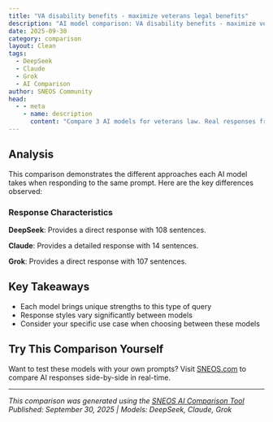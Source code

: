 ```yaml
---
title: "VA disability benefits - maximize veterans legal benefits"
description: "AI model comparison: VA disability benefits - maximize veterans legal benefits..."
date: 2025-09-30
category: comparison
layout: Clean
tags:
  - DeepSeek
  - Claude
  - Grok
  - AI Comparison
author: SNEOS Community
head:
  - - meta
    - name: description
      content: "Compare 3 AI models for veterans law. Real responses from DeepSeek, Claude, Grok with detailed analysis."
---
```


<ChatComparison
  title="VA disability benefits - maximize veterans legal benefits"
  prompt="VA disability benefits - maximize veterans legal benefits"
  :responses='{
    "DeepSeek": "Of course. This is a critical goal for many veterans. \u0022Maximizing\u0022 your VA disability benefits means ensuring you receive the correct compensation level for all your service-connected conditions, both physically and mentally, and understanding the additional benefits that come with higher ratings.\n\nThis guide is for informational purposes and is not a substitute for professional legal advice from an accredited attorney or claims agent.\n\n---\n\n### **The Core Principle: The VA Doesn\u0027t Maximize Your Benefits\u2014You Do.**\n\nThe VA adjudicates claims based on the evidence you submit. It is your responsibility (with the help of advocates) to build the strongest possible case. Maximizing your benefits is a process built on strategy, evidence, and persistence.\n\nHere is a structured approach to legally maximize your VA disability benefits:\n\n### **Phase 1: Building the Foundation of Your Claim**\n\n#### **1. File Your Initial Claim Thoroughly**\n*   **List EVERY Condition:** Don\u0027t just claim the obvious ones (e.g., bad knee). Think about secondary conditions (e.g., back pain from limping), mental health (PTSD, anxiety, depression), and chronic issues that appeared during or after service (tinnitus, sleep apnea, migraines).\n*   **Understand \u0022Service Connection\u0022:** You must prove three things:\n    1.  **A Current Diagnosis:** A doctor\u0027s diagnosis of the condition.\n    2.  **An In-Service Event:** Something that happened during your service that caused or aggravated the condition.\n    3.  **A Nexus (Link):** A medical opinion connecting #1 and #2.\n\n#### **2. Master the Disability Rating System**\nThe VA uses the **CFR Title 38, Part 4 - Schedule for Rating Disabilities**. Your rating (0% to 100%) is based on the severity of symptoms, not just the diagnosis.\n*   **Review the Criteria:** Before your C\u0026P exam, look up your condition in the rating schedule. Know what symptoms correspond to 10%, 30%, 50%, etc. Describe your symptoms using the language from the schedule.\n*   **Describe Your \u0022Worst Days\u0022:** Many veterans make the mistake of downplaying their pain. The rating should reflect how your condition affects you on its worst day, not an average day.\n\n---\n\n### **Phase 2: Strategic Actions to Increase Your Rating**\n\n#### **1. File for an Increase**\nIf your condition has worsened, you can file for an increased rating. Gather new medical evidence showing the increased severity before you file.\n\n#### **2. Claim Secondary Service-Connected Conditions**\nThis is one of the most powerful ways to maximize benefits. If a service-connected condition causes or aggravates a new condition, the new condition can also be compensated.\n*   **Examples:**\n    *   Service-connected knee injury leads to hip and back problems (due to altered gait).\n    *   Service-connected PTSD leads to sleep apnea, hypertension, or GERD (often due to medication side effects or chronic stress).\n    *   Service-connected diabetes leads to peripheral neuropathy or heart disease.\n*   **You need a strong medical nexus letter** from a doctor linking the primary condition to the secondary one.\n\n#### **3. Pursue TDIU (Total Disability based on Individual Unemployability)**\nIf your service-connected conditions prevent you from maintaining \u0022substantially gainful employment,\u0022 you can be paid at the 100% rate, even if your combined scheduler rating is less than 100% (e.g., 70%).\n*   **Eligibility:** Generally, you need one condition rated at 60% or higher, OR multiple conditions that combine to 70% with one of them at least 40%.\n*   **Key Evidence:** Detailed documentation of how your disabilities impact your ability to work, including statements from you, former employers, and doctors.\n\n#### **4. Understand and Use \u0022Inferred\u0022 Claims**\nDuring the claims process, if evidence suggests you have a related condition, the VA is supposed to \u0022infer\u0022 a claim for it.\n*   **Example:** If you file for PTSD and your records show chronic insomnia and anxiety, the VA should consider those as part of the claim. Knowing this helps you ensure the rater doesn\u0027t miss anything.\n\n---\n\n### **Phase 3: The Appeals Process - If Your Claim is Denied or Under-Rated**\n\nDo not give up. The appeals process is where legal expertise becomes crucial.\n\n#### **1. Supplemental Claim**\nSubmit **new and relevant evidence** that the VA didn\u0027t previously have. This is often the fastest path.\n*   **New Evidence:** New medical records, nexus letters, buddy statements, or research studies.\n\n#### **2. Higher-Level Review (HLR)**\nA senior reviewer looks at the same evidence you originally submitted. You cannot add new evidence, but you can point out errors in the initial decision.\n*   **An Informal Conference is key:** You get a phone call to verbally explain where the rater made a mistake. This is a powerful opportunity to state your case clearly.\n\n#### **3. Board of Veterans\u0027 Appeals (BVA)**\nThis is a formal appeal. You have three lanes:\n*   **Direct Review:** No new evidence, just a review of the file.\n*   **Evidence Submission Lane:** You can submit new evidence.\n*   **Hearing Lane:** You can testify before a Veterans Law Judge. **This is highly recommended with legal representation.** A good lawyer can prepare you and present a legal argument.\n\n---\n\n### **Key Legal and Professional Resources**\n\nYou do not have to do this alone. Free and paid help is available.\n\n#### **1. Accredited Representatives (Free)**\n*   **Veterans Service Organizations (VSOs):** DAV (Disabled American Veterans), VFW, American Legion, etc. Their accredited representatives can file and manage your claim for free. They are a great first resource.\n*   **County Veterans Service Officers (CVSOs):** Often highly knowledgeable and located in your community.\n\n#### **2. Paid Legal Representation**\n*   **Accredited Attorneys / Claims Agents:** These are legal professionals specifically accredited by the VA to represent veterans.\n    *   **When to Hire a Lawyer:** Complex cases, denials, BVA appeals, or if you feel your VSO is not making progress.\n    *   **Payment:** They typically work on contingency, meaning they only get paid if you win and receive back pay. Their fees are capped by law (usually 20-33% of back pay).\n\n#### **3. Independent Medical Opinions (IMOs) \u0026 Nexus Letters**\nSometimes, the VA\u0027s C\u0026P exam is inadequate. You can pay a private doctor (specialist in your condition) to review your file and write a detailed **Nexus Letter**. This is a powerful piece of evidence that can make or break a claim, especially for secondary conditions.\n\n#### **4. Personal Statements \u0026 Buddy Letters**\nThese are sworn statements from you, your family, friends, or fellow service members that describe the onset and ongoing impact of your conditions. They are crucial evidence for proving the \u0022in-service event\u0022 and the current severity.\n\n### **Crucial \u0022Do Nots\u0022**\n\n*   **DO NOT** lie or exaggerate your claims. This is fraud and can result in severe penalties.\n*   **DO NOT** miss VA appointments or deadlines.\n*   **DO NOT** assume the VA has all your records. It\u0027s your responsibility to ensure they get them.\n*   **DO NOT** give up after a denial. The appeals system exists for a reason.\n\n### **Summary: The Path to Maximization**\n\n1.  **File a Thorough Initial Claim:** Everything, all at once.\n2.  **Gather Ample Evidence:** Medical records, nexus letters, buddy statements.\n3.  **Understand the Rating Criteria:** Know what the VA is looking for.\n4.  **Pursue Secondaries and TDIU:** Think beyond your primary conditions.\n5.  **Use Professional Help:** Engage a VSO or an accredited attorney.\n6.  **Appeal Strategically:** If you get a low rating or a denial, use the appeals process with a clear strategy.\n\nMaximizing your benefits is your right. It requires a proactive, informed, and persistent approach. Start by contacting a VSO today to review your options.",
    "Claude": "# Maximizing VA Disability Benefits: A Comprehensive Guide\n\n## Understanding VA Disability Ratings\n\n**Key Rating Categories:**\n- 0% to 100% in 10% increments\n- Combined ratings use VA math (not simple addition)\n- Individual Unemployability (IU) available at 60%\u002B ratings\n- Special Monthly Compensation (SMC) for severe disabilities\n\n## Strategies to Maximize Benefits\n\n### 1. **Claim All Conditions**\n- **Service-connected conditions** - directly caused by military service\n- **Secondary conditions** - caused by service-connected disabilities\n- **Presumptive conditions** - automatically linked to service locations/exposures\n- **Aggravated conditions** - pre-existing conditions worsened by service\n\n### 2. **Proper Documentation**\n- Obtain complete military medical records\n- Gather civilian medical records\n- Request buddy statements from fellow veterans\n- Document how conditions affect daily activities\n\n### 3. **Key Evidence Types**\n- **Medical nexus letters** from doctors linking conditions to service\n- **Functional capacity evaluations**\n- **Mental health assessments**\n- **Vocational rehabilitation evaluations**\n\n## Important Claims to Consider\n\n### **High-Value Claims:**\n- **Mental health conditions** (PTSD, depression, anxiety)\n- **Sleep disorders** (sleep apnea, insomnia)\n- **Tinnitus and hearing loss**\n- **Musculoskeletal injuries** (back, knees, shoulders)\n- **Traumatic Brain Injury (TBI)**\n\n### **Secondary Conditions:**\n- Depression secondary to chronic pain\n- Sleep apnea secondary to PTSD\n- Knee problems secondary to back injury\n- ED secondary to diabetes or PTSD\n\n## Appealing Decisions\n\n### **New Appeal Process (AMA):**\n1. **Supplemental Claim** - submit new evidence\n2. **Higher-Level Review** - senior reviewer examines claim\n3. **Board Appeal** - formal hearing with VA judge\n\n### **Timeline Management:**\n- File within one year to maintain effective date\n- Use Intent to File forms to preserve dates\n- Consider Fully Developed Claims for faster processing\n\n## Special Programs \u0026 Benefits\n\n### **Individual Unemployability (IU):**\n- Available at 60% rating with specific criteria\n- Provides 100% compensation rate\n- Requires inability to maintain gainful employment\n\n### **Special Monthly Compensation (SMC):**\n- Additional payments for severe disabilities\n- Loss of use of limbs, organs, or bodily functions\n- Need for aid and attendance\n\n## Professional Resources\n\n### **When to Seek Help:**\n- **VA-accredited representatives** (free)\n- **Veterans Service Organizations** (American Legion, VFW, DAV)\n- **Accredited attorneys** (fee after case resolution)\n- **Claims agents** (accredited professionals)\n\n### **Warning Signs You Need Help:**\n- Multiple denials\n- Complex medical conditions\n- Missing military records\n- Unfamiliar with VA processes\n\n## Maximization Checklist\n\n**Before Filing:**\n- [ ] Complete medical examination\n- [ ] Gather all relevant records\n- [ ] Identify all potential conditions\n- [ ] Consider secondary conditions\n- [ ] Research presumptive conditions\n\n**During Process:**\n- [ ] Respond to all VA requests promptly\n- [ ] Attend all scheduled examinations\n- [ ] Submit additional evidence quickly\n- [ ] Monitor claim status regularly\n\n**After Decision:**\n- [ ] Review rating decision carefully\n- [ ] Consider appeal if underrated\n- [ ] File for increases when conditions worsen\n- [ ] Claim new conditions as they develop\n\n## Common Mistakes to Avoid\n\n1. **Not claiming all conditions**\n2. **Missing deadlines**\n3. **Inadequate medical evidence**\n4. **Not appealing low ratings**\n5. **Failing to claim secondary conditions**\n\n## Additional Benefits to Explore\n\n- **Vocational Rehabilitation (VR\u0026E)**\n- **Healthcare through VA**\n- **Home loan guarantees**\n- **Education benefits coordination**\n- **State-specific veteran benefits**\n\n---\n\n*Always consult with accredited VA representatives or attorneys for personalized advice. This information is for educational purposes and doesn\u0027t constitute legal advice.*\n\nWould you like me to elaborate on any specific aspect of VA disability claims or discuss strategies for particular types of conditions?",
    "Grok": "Maximizing VA (Department of Veterans Affairs) disability benefits requires a thorough understanding of the system, careful preparation, and strategic actions to ensure veterans receive the full compensation and support they are entitled to for service-connected disabilities. Below is a comprehensive guide to help veterans or their advocates maximize VA disability benefits legally and effectively.\n\n---\n\n### 1. Understand VA Disability Benefits\nVA disability benefits are monthly, tax-free payments to veterans who have injuries or illnesses that were incurred or aggravated during active military service. The benefits are based on the severity of the disability, rated on a scale from 0% to 100% in increments of 10%.\n\n- **Compensation Rates**: The amount of compensation depends on the disability rating and whether the veteran has dependents (spouse, children, or dependent parents).\n- **Additional Benefits**: Beyond monthly payments, veterans may qualify for ancillary benefits like Commissary/Exchange privileges, VA healthcare, educational assistance, and more based on their rating.\n\n---\n\n### 2. File a Claim for All Service-Connected Conditions\nTo maximize benefits, ensure that you claim every condition that is connected to your military service. Many veterans miss out on benefits by not filing for all relevant conditions.\n\n- **Primary Disabilities**: These are injuries or illnesses directly caused by military service (e.g., combat injuries, hearing loss from noise exposure).\n- **Secondary Disabilities**: These are conditions caused or aggravated by a primary service-connected disability (e.g., depression secondary to chronic pain from a back injury, or knee issues due to a service-connected hip injury).\n- **Aggravated Conditions**: If a pre-existing condition worsened due to military service, you can claim it.\n\n**Tip**: Review your military medical records, service records, and post-service medical history to identify every possible condition. Use a VA-accredited representative (see below) to help identify conditions you may not have considered.\n\n---\n\n### 3. Work with a VA-Accredited Representative\nNavigating the VA system can be complex. A VA-accredited representative can help maximize your benefits by ensuring proper documentation, meeting deadlines, and appealing denials.\n\n- **Who They Are**: These include Veterans Service Officers (VSOs) from organizations like the American Legion, Disabled American Veterans (DAV), or Veterans of Foreign Wars (VFW), as well as private attorneys or claims agents accredited by the VA.\n- **Why They Help**: They are trained in VA law and can assist with filing claims, gathering evidence, and appealing decisions. Many VSOs provide free services.\n- **How to Find One**: Use the VA\u2019s Accredited Representative Search tool (https://www.va.gov/ogc/apps/accreditation/index.asp) or contact a local veterans\u2019 organization.\n\n---\n\n### 4. Gather Strong Evidence\nThe success of a VA disability claim often depends on the strength of the evidence provided. To maximize your rating, ensure you have comprehensive documentation for each condition.\n\n- **Medical Evidence**: Obtain military medical records, private medical records, and VA medical records showing diagnosis, treatment, and severity of your conditions.\n- **Service Records**: Provide evidence of events or duties during service that caused or aggravated your condition (e.g., deployment records, incident reports).\n- **Buddy Statements**: Statements from fellow service members, family, or coworkers can corroborate how your condition affects your life or how an injury occurred.\n- **Nexus Letters**: A medical opinion from a doctor linking your condition to military service or a service-connected disability (crucial for secondary conditions or when service connection isn\u2019t obvious).\n- **Independent Medical Opinions (IMOs)**: If VA medical opinions are unfavorable, an IMO from a specialist can provide additional support for your claim.\n\n**Tip**: Keep detailed records of symptoms, treatments, and how disabilities impact daily life (e.g., inability to work, sleep issues, or mobility limitations).\n\n---\n\n### 5. Understand the VA Disability Rating System\nThe VA uses the Combined Ratings Table to assign disability percentages based on the severity of each condition and how they impact your ability to function. Understanding this system can help you argue for a higher rating.\n\n- **Individual Ratings**: Each condition is rated based on the VA Schedule for Rating Disabilities (VASRD), which assigns percentages based on diagnostic codes.\n- **Combined Ratings**: Multiple disabilities are combined using a specific formula, not simply added. For example, a 50% and 30% rating combine to 65%, not 80%.\n- **Scheduler vs. Extraschedular Ratings**: If your condition doesn\u2019t fit the VASRD criteria but significantly impairs your ability to work, request an extraschedular rating under 38 CFR \u00A7 3.321(b).\n\n**Tip**: Review the VASRD (available on the VA website) or consult with a representative to ensure your condition is rated correctly for its severity.\n\n---\n\n### 6. Request an Increase for Existing Disabilities\nIf your service-connected condition has worsened over time, you can file for an increased rating to maximize your benefits.\n\n- **How to File**: Submit new medical evidence showing the worsening of your condition and request a reevaluation.\n- **Effective Date**: If approved, the increase may be retroactive to the date the evidence shows the condition worsened or the date you filed for the increase.\n\n**Tip**: Regularly monitor your health and file for increases as soon as your condition deteriorates. Don\u2019t wait for the VA to reassess on its own.\n\n---\n\n### 7. Appeal Unfavorable Decisions\nIf your claim is denied or you receive a lower rating than expected, appealing the decision is critical to maximizing benefits. The VA appeals process was streamlined under the Appeals Modernization Act (AMA) in 2019, offering three options:\n\n- **Higher-Level Review (HLR)**: Request a senior reviewer to re-evaluate your claim if there was an error in the initial decision.\n- **Supplemental Claim**: Submit new and relevant evidence to support your claim.\n- **Direct Review by the Board of Veterans\u2019 Appeals**: Appeal directly to the Board for a final decision.\n\n**Tip**: Work with a VA-accredited representative to choose the best option and build a stronger case. Pay attention to deadlines (typically one year from the date of the decision).\n\n---\n\n### 8. Apply for Total Disability Individual Unemployability (TDIU)\nIf your service-connected disabilities prevent you from maintaining substantially gainful employment, you may qualify for TDIU, which pays at the 100% disability rate regardless of your combined rating.\n\n- **Scheduler TDIU**: Requires a combined rating of 70% or more, with one disability rated at 40% or more, and inability to work due to service-connected conditions.\n- **Extraschedular TDIU**: If you don\u2019t meet scheduler requirements but can\u2019t work due to service-connected disabilities, request TDIU under 38 CFR \u00A7 4.16(b).\n- **Evidence Needed**: Provide medical evidence, employment history, and documentation of how your disabilities prevent work (e.g., Social Security Disability Insurance approval, vocational rehab records).\n\n**Tip**: TDIU can be a pathway to maximum compensation even if your combined rating is less than 100%.\n\n---\n\n### 9. Claim Special Monthly Compensation (SMC)\nSMC provides additional monthly payments to veterans with severe disabilities or specific combinations of disabilities beyond the standard 100% rating.\n\n- **Eligibility**: Examples include loss or loss of use of limbs, blindness, need for aid and attendance (A\u0026A), or being housebound due to service-connected disabilities.\n- **Multiple Levels**: SMC has various levels (SMC-K through SMC-T) with increasing payment amounts based on the severity of need.\n\n**Tip**: Review the SMC criteria on the VA website or with a representative to see if you qualify for additional compensation.\n\n---\n\n### 10. Explore Other VA Benefits and Resources\nIn addition to disability compensation, maximize other benefits that can improve quality of life and financial stability:\n\n- **Healthcare**: Enroll in VA healthcare (priority based on disability rating and income).\n- **Vocational Rehabilitation and Employment (VR\u0026E)**: If you can\u2019t work but want to retrain, VR\u0026E can provide education and job support.\n- **Dependents\u2019 Benefits**: If you have a rating of 30% or higher, your spouse and children may qualify for Dependents\u2019 Educational Assistance (DEA).\n- **Housing Grants**: Veterans with severe disabilities may qualify for Specially Adapted Housing (SAH) or Special Housing Adaptation (SHA) grants.\n- **Automobile Allowance**: Available for veterans with certain service-connected disabilities affecting mobility.\n\n**Tip**: Use the VA Benefits Explorer (https://www.va.gov/benefits-explorer) to identify all programs you may be eligible for.\n\n---\n\n### 11. Stay Informed and Persistent\nThe VA system can be slow, and denials or errors are common. Stay proactive by:\n\n- Regularly checking your claim status on VA.gov or eBenefits.\n- Keeping copies of all submitted documents and correspondence.\n- Meeting all deadlines for filing claims or appeals.\n- Staying updated on changes to VA laws or policies that may affect your benefits.\n\n**Tip**: Join veteran support groups or online forums (e.g., HadIt.com, Reddit\u2019s r/Veterans) to learn from others\u2019 experiences and get advice.\n\n---\n\n### 12. Avoid Common Pitfalls\n- **Missing Deadlines**: Failing to appeal within the one-year window can result in losing retroactive benefits.\n- **Incomplete Claims**: Submitting claims without proper evidence often leads to denials.\n- **Not Disclosing All Conditions**: Failing to claim all service-connected conditions reduces your overall rating.\n- **DIY Without Knowledge**: Attempting to navigate the system alone can lead to mistakes; leverage free resources like VSOs.\n\n---\n\n### Conclusion\nMaximizing VA disability benefits requires diligence, strong evidence, and often professional assistance. By filing for all service-connected conditions, appealing unfavorable decisions, exploring TDIU and SMC, and leveraging other VA programs, veterans can secure the full range of benefits they\u2019ve earned through their service. Start by connecting with a VA-accredited representative and thoroughly documenting your medical and service history to build a robust case.\n\nIf you"
  }'
  published-date="13:17"
/>

## Analysis

This comparison demonstrates the different approaches each AI model takes when responding to the same prompt. Here are the key differences observed:

### Response Characteristics

**DeepSeek**: Provides a direct response with 108 sentences. 

**Claude**: Provides a detailed response with 14 sentences. 

**Grok**: Provides a direct response with 107 sentences. 

## Key Takeaways

- Each model brings unique strengths to this type of query
- Response styles vary significantly between models
- Consider your specific use case when choosing between these models

## Try This Comparison Yourself

Want to test these models with your own prompts? Visit [SNEOS.com](https://sneos.com) to compare AI responses side-by-side in real-time.

---

*This comparison was generated using the [SNEOS AI Comparison Tool](https://sneos.com)*
*Published: September 30, 2025 | Models: DeepSeek, Claude, Grok*
